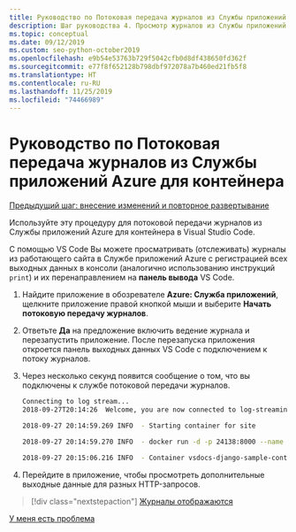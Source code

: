 ```yaml
---
title: Руководство по Потоковая передача журналов из Службы приложений Azure для контейнера в Visual Studio Code
description: Шаг руководства 4. Просмотр журналов из Службы приложений Azure для отслеживания их поведения
ms.topic: conceptual
ms.date: 09/12/2019
ms.custom: seo-python-october2019
ms.openlocfilehash: e9b54e53763b729f5042cfb0d8df438650fd362f
ms.sourcegitcommit: e77f8f652128b798dbf972078a7b460ed21fb5f8
ms.translationtype: HT
ms.contentlocale: ru-RU
ms.lasthandoff: 11/25/2019
ms.locfileid: "74466989"
---
```

# <a name="tutorial-stream-logs-from-azure-app-service-for-a-container"></a>Руководство по Потоковая передача журналов из Службы приложений Azure для контейнера

[Предыдущий шаг: внесение изменений и повторное развертывание](tutorial-deploy-containers-03.md)

Используйте эту процедуру для потоковой передачи журналов из Службы приложений Azure для контейнера в Visual Studio Code.

С помощью VS Code Вы можете просматривать (отслеживать) журналы из работающего сайта в Службе приложений Azure с регистрацией всех выходных данных в консоли (аналогично использованию инструкций `print`) и их перенаправлением на **панель вывода** VS Code.

1. Найдите приложение в обозревателе **Azure: Служба приложений**, щелкните приложение правой кнопкой мыши и выберите **Начать потоковую передачу журналов**.

1. Ответьте **Да** на предложение включить ведение журнала и перезапустить приложение. После перезапуска приложения откроется панель выходных данных VS Code с подключением к потоку журналов.

1. Через несколько секунд появится сообщение о том, что вы подключены к службе потоковой передачи журналов.

    ```bash
    Connecting to log stream...
    2018-09-27T20:14:26  Welcome, you are now connected to log-streaming service.

    2018-09-27 20:14:59.269 INFO  - Starting container for site

    2018-09-27 20:14:59.270 INFO  - docker run -d -p 24138:8000 --name vsdocs-django-sample-container_0 -e WEBSITES_PORT=8000 -e WEBSITE_SITE_NAME=vsdocs-django-sample-container -e WEBSITE_AUTH_ENABLED=False -e WEBSITE_ROLE_INSTANCE_ID=0 -e WEBSITE_INSTANCE_ID=02c705ae24eaf5f298e553a9c2724b9fe4485707c2d1c36137cd02931091e561 -e HTTP_LOGGING_ENABLED=1 vsdocsregistry.azurecr.io/python-sample-vscode-django-tutorial:latest

    2018-09-27 20:15:06.216 INFO  - Container vsdocs-django-sample-container_0 for site vsdocs-django-sample-container initialized successfully.
    ```

1. Перейдите в приложение, чтобы просмотреть дополнительные выходные данные для разных HTTP-запросов.

> [!div class="nextstepaction"]
> [Журналы отображаются](tutorial-deploy-containers-05.md)

[У меня есть проблема](https://www.research.net/r/PWZWZ52?tutorial=vscode-appservice-containers&step=04-stream-logs)
